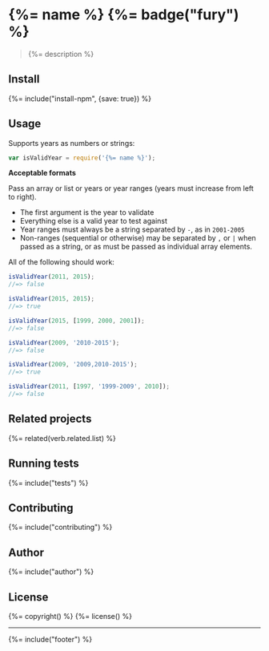 # {%= name %} {%= badge("fury") %}

> {%= description %}

## Install
{%= include("install-npm", {save: true}) %}

## Usage

Supports years as numbers or strings:

```js
var isValidYear = require('{%= name %}');
```

**Acceptable formats**

Pass an array or list or years or year ranges (years must increase from left to right).

- The first argument is the year to validate
- Everything else is a valid year to test against
- Year ranges must always be a string separated by `-`, as in `2001-2005`
- Non-ranges (sequential or otherwise) may be separated by `,` or `|` when passed as a string, or as must be passed as individual array elements.

All of the following should work:

```js
isValidYear(2011, 2015);
//=> false

isValidYear(2015, 2015);
//=> true

isValidYear(2015, [1999, 2000, 2001]);
//=> false

isValidYear(2009, '2010-2015');
//=> false

isValidYear(2009, '2009,2010-2015');
//=> true

isValidYear(2011, [1997, '1999-2009', 2010]);
//=> false
```


## Related projects
{%= related(verb.related.list) %}  

## Running tests
{%= include("tests") %}

## Contributing
{%= include("contributing") %}

## Author
{%= include("author") %}

## License
{%= copyright() %}
{%= license() %}

***

{%= include("footer") %}
